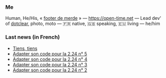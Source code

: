 ### Me

Human, He/His, « [footer de merde](https://open-time.net/post/2013/07/17/La-veritable-histoire-du-Footer-de-merde-) » — https://open-time.net — Lead dev' of [dotclear](https://git.dotclear.org/dev/dotclear), photo, moto — 🇫🇷 native, 🇬🇧 speaking, 🇪🇺 living — he/him

### Last news (in French)

<!-- BLOG-POST-LIST:START -->
- [Tiens, tiens](https://open-time.net/post/2022/10/25/Tiens-tiens)
- [Adapter son code pour la 2.24 n° 5](https://open-time.net/post/2022/10/24/Adapter-son-code-pour-la-224-n-5)
- [Adapter son code pour la 2.24 n° 4](https://open-time.net/post/2022/10/23/Adapter-son-code-pour-la-224-n-4)
- [Adapter son code pour la 2.24 n° 3](https://open-time.net/post/2022/10/22/Adapter-son-code-pour-la-224-n-3)
- [Adapter son code pour la 2.24 n° 2](https://open-time.net/post/2022/10/21/Adapter-son-code-pour-la-224-n-2)
<!-- BLOG-POST-LIST:END -->
